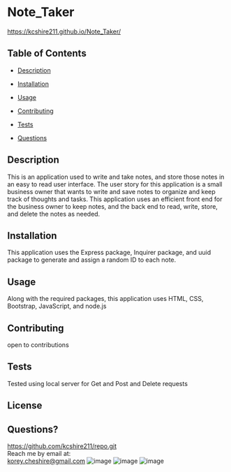 # Note_Taker
  https://kcshire211.github.io/Note_Taker/
## Table of Contents
* [Description](#description)
* [Installation](#installation)
* [Usage](#usage)
* [Contributing](#contributing)
* [Tests](#tests)

* [Questions](#questions)

## Description
This is an application used to write and take notes, and store those notes in an easy to read user interface. The user story for this application is a small business owner that wants to write and save notes to organize and keep track of thoughts and tasks. This application uses an efficient front end for the business owner to keep notes, and the back end to read, write, store, and delete the notes as needed. 
## Installation
This application uses the Express package, Inquirer package, and uuid package to generate and assign a random ID to each note.
## Usage
Along with the required packages, this application uses HTML, CSS, Bootstrap, JavaScript, and node.js
## Contributing
open to contributions
## Tests
Tested using local server for Get and Post and Delete requests <br>
## License

## Questions?
https://github.com/kcshire211/repo.git <br>
Reach me by email at: <br> korey.cheshire@gmail.com
![image](https://user-images.githubusercontent.com/85852768/138985880-67b72418-0573-49ee-b172-9305e68a1433.png)
![image](https://user-images.githubusercontent.com/85852768/138985912-522ead46-7eb9-4914-8b81-2ac44b351f9c.png)
![image](https://user-images.githubusercontent.com/85852768/138986020-b3e24cd7-c9ca-471f-99a8-678ab0cacb3d.png)

